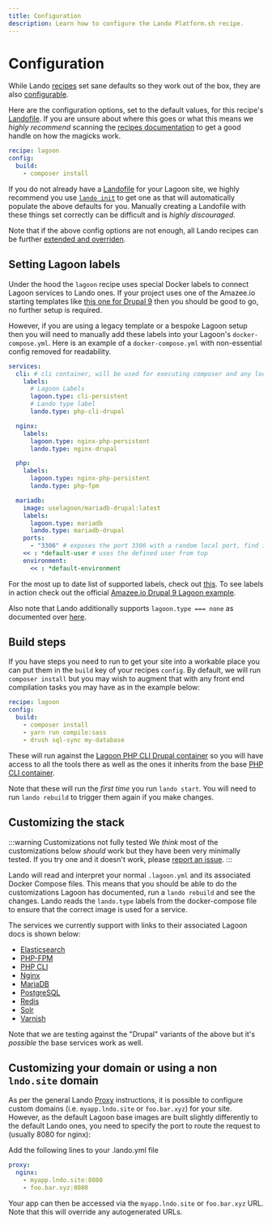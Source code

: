 ```yaml
---
title: Configuration
description: Learn how to configure the Lando Platform.sh recipe.
---
```


# Configuration

While Lando [recipes](https://docs.lando.dev/config/recipes.html) set sane defaults so they work out of the box, they are also [configurable](https://docs.lando.dev/config/recipes.html#config).

Here are the configuration options, set to the default values, for this recipe's [Landofile](https://docs.lando.dev/config). If you are unsure about where this goes or what this means we *highly recommend* scanning the [recipes documentation](https://docs.lando.dev/config/recipes.html) to get a good handle on how the magicks work.

```yaml
recipe: lagoon
config:
  build:
    - composer install
```

If you do not already have a [Landofile](https://docs.lando.dev/config) for your Lagoon site, we highly recommend you use [`lando init`](https://docs.lando.dev/cli/init.html) to get one as that will automatically populate the above defaults for you. Manually creating a Landofile with these things set correctly can be difficult and is *highly discouraged.*

Note that if the above config options are not enough, all Lando recipes can be further [extended and overriden](https://docs.lando.dev/config/recipes.html#extending-and-overriding-recipes).

## Setting Lagoon labels

Under the hood the `lagoon` recipe uses special Docker labels to connect Lagoon services to Lando ones. If your project uses one of the Amazee.io starting templates like [this one for Drupal 9](https://github.com/amazeeio/drupal-example-simple) then you should be good to go, no further setup is required.

However, if you are using a legacy template or a bespoke Lagoon setup then you will need to manually add these labels into your Lagoon's `docker-compose.yml`. Here is an example of a `docker-compose.yml` with non-essential config removed for readability.

```yaml
services:
  cli: # cli container, will be used for executing composer and any local commands (drush, drupal, etc.)
    labels:
      # Lagoon Labels
      lagoon.type: cli-persistent
      # Lando type label
      lando.type: php-cli-drupal

  nginx:
    labels:
      lagoon.type: nginx-php-persistent
      lando.type: nginx-drupal

  php:
    labels:
      lagoon.type: nginx-php-persistent
      lando.type: php-fpm

  mariadb:
    image: uselagoon/mariadb-drupal:latest
    labels:
      lagoon.type: mariadb
      lando.type: mariadb-drupal
    ports:
      - "3306" # exposes the port 3306 with a random local port, find it with `docker-compose port mariadb 3306`
    << : *default-user # uses the defined user from top
    environment:
      << : *default-environment
```

For the most up to date list of supported labels, check out [this](https://github.com/lando/lagoon/blob/main/lib/services.js#L15). To see labels in action check out the official [Amazee.io Drupal 9 Lagoon example](https://github.com/amazeeio/drupal-example-simple/blob/9.x/docker-compose.yml#L40).

Also note that Lando additionally supports `lagoon.type === none` as documented over [here](https://docs.lagoon.sh/lagoon/using-lagoon-the-basics/docker-compose-yml#skip-ignore-containers).

## Build steps

If you have steps you need to run to get your site into a workable place you can put them in the `build` key of your recipes `config`. By default, we will run `composer install` but you may wish to augment that with any front end compilation tasks you may have as in the example below:

```yaml
recipe: lagoon
config:
  build:
    - composer install
    - yarn run compile:sass
    - drush sql-sync my-database
```

These will run against the [Lagoon PHP CLI Drupal container](https://docs.lagoon.sh/lagoon/docker-images/php-cli/php-cli-drupal) so you will have access to all the tools there as well as the ones it inherits from the base [PHP CLI container](https://docs.lagoon.sh/lagoon/docker-images/php-cli).

Note that these will run the _first time_ you run `lando start`. You will need to run `lando rebuild` to trigger them again if you make changes.

## Customizing the stack

:::warning Customizations not fully tested
We _think_ most of the customizations below _should_ work but they have been very minimally tested. If you try one and it doesn't work, please [report an issue](https://github.com/lando/lagoon/issues/new/choose).
:::

Lando will read and interpret your normal `.lagoon.yml` and its associated Docker Compose files. This means that you should be able to do the customizations Lagoon has documented, run a `lando rebuild` and see the changes.  Lando reads the `lando.type` labels from the docker-compose file to ensure that the correct image is used for a service.

The services we currently support with links to their associated Lagoon docs is shown below:

* [Elasticsearch](https://docs.lagoon.sh/lagoon/docker-images/elasticsearch)
* [PHP-FPM](https://docs.lagoon.sh/lagoon/docker-images/php-fpm)
* [PHP CLI](https://docs.lagoon.sh/lagoon/docker-images/php-cli)
* [Nginx](https://docs.lagoon.sh/lagoon/docker-images/nginx)
* [MariaDB](https://docs.lagoon.sh/lagoon/docker-images/mariadb)
* [PostgreSQL](https://docs.lagoon.sh/lagoon/docker-images/postgres)
* [Redis](https://docs.lagoon.sh/lagoon/docker-images/redis)
* [Solr](https://docs.lagoon.sh/lagoon/docker-images/solr)
* [Varnish](https://docs.lagoon.sh/lagoon/docker-images/varnish)

Note that we are testing against the "Drupal" variants of the above but it's _possible_ the base services work as well.

## Customizing your domain or using a non `lndo.site` domain

As per the general Lando [Proxy](https://docs.lando.dev/config/proxy.html) instructions, it is possible to configure custom domains (i.e. `myapp.lndo.site` or `foo.bar.xyz`) for your site.  However, as the default Lagoon base images are built slightly differently to the default Lando ones, you need to specify the port  to route the request to (usually 8080 for nginx):

Add the following lines to your .lando.yml file

```yaml
proxy:
  nginx:
    - myapp.lndo.site:8080
    - foo.bar.xyz:8080
```
Your app can then be accessed via the `myapp.lndo.site` or `foo.bar.xyz` URL.  Note that this will override any autogenerated URLs.